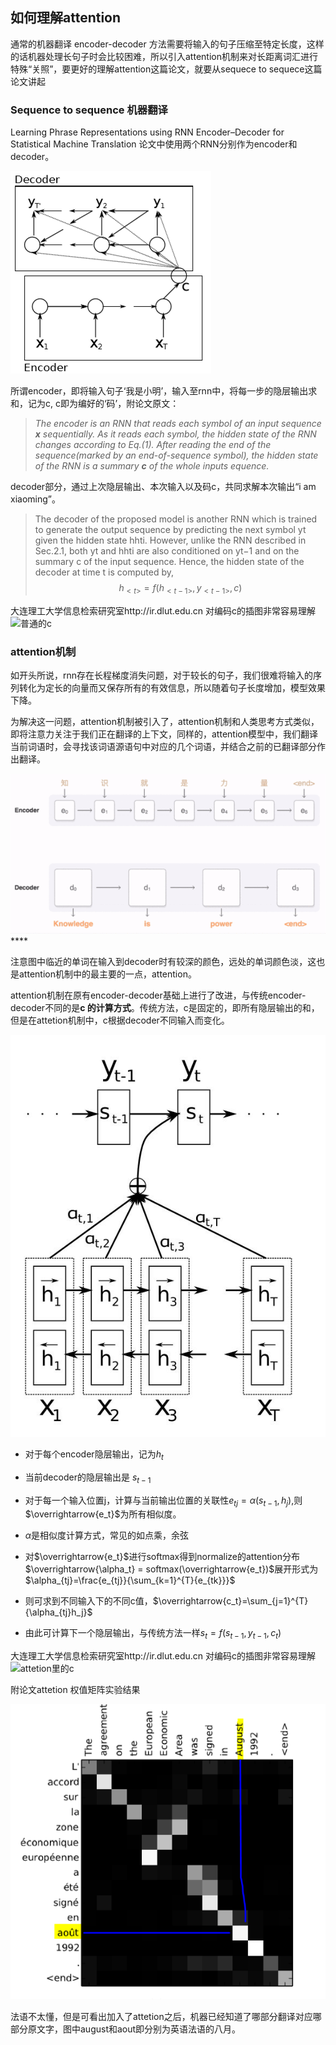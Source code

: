 ## 如何理解attention

通常的机器翻译 encoder-decoder 方法需要将输入的句子压缩至特定长度，这样的话机器处理长句子时会比较困难，所以引入attention机制来对长距离词汇进行特殊“关照”，要更好的理解attention这篇论文，就要从sequece to sequece这篇论文讲起

### **Sequence to sequence 机器翻译**

Learning Phrase Representations using RNN Encoder–Decoder  for Statistical Machine Translation 论文中使用两个RNN分别作为encoder和decoder。

![论文encoder-decoder原图](img/e-d.PNG)

所谓encoder，即将输入句子‘我是小明’，输入至rnn中，将每一步的隐层输出求和，记为c, c即为编好的‘码’，附论文原文：

> *The encoder is an RNN that reads each symbol of an input sequence **x** sequentially. As it reads each symbol, the hidden state of the RNN changes according to Eq.(1). After reading the end of the sequence(marked by an end-of-sequence symbol), the hidden state of the RNN is a summary **c** of the whole inputs equence.*  

decoder部分，通过上次隐层输出、本次输入以及码c，共同求解本次输出“i am xiaoming”。

> The decoder of the proposed model is another RNN which is trained to generate the output sequence by predicting the next symbol yt given the hidden state hhti. However, unlike the RNN described in Sec.2.1, both yt and hhti are also conditioned on yt−1 and on the summary c of the input sequence. Hence, the hidden state of the decoder at time t is computed by,
> $$
> h_{<t>}=f(h_{<t-1>},y_{<t-1>},c)
> $$
>
大连理工大学信息检索研究室http://ir.dlut.edu.cn 对编码c的插图非常容易理解
 ![普通的c](img/traditonal-c.PNG)

### attention机制

如开头所说，rnn存在长程梯度消失问题，对于较长的句子，我们很难将输入的序列转化为定长的向量而又保存所有的有效信息，所以随着句子长度增加，模型效果下降。

为解决这一问题，attention机制被引入了，attention机制和人类思考方式类似，即将注意力关注于我们正在翻译的上下文，同样的，attention模型中，我们翻译当前词语时，会寻找该词语源语句中对应的几个词语，并结合之前的已翻译部分作出翻译。

![img](img/示意图.gif)****

注意图中临近的单词在输入到decoder时有较深的颜色，远处的单词颜色淡，这也是attention机制中的最主要的一点，attention。

attention机制在原有encoder-decoder基础上进行了改进，与传统encoder-decoder不同的是**c 的计算方式**。传统方法，c是固定的，即所有隐层输出的和，但是在attetion机制中，c根据decoder不同输入而变化。

![img](img/attention结构.jpg)

- 对于每个encoder隐层输出，记为$h_t$

- 当前decoder的隐层输出是 $s_{t-1}$

- 对于每一个输入位置j，计算与当前输出位置的关联性$e_{tj} =\alpha(s_{t-1},h_j)$,则 $\overrightarrow{e_t}$为所有相似度。

- $\alpha$是相似度计算方式，常见的如点乘，余弦

- 对$\overrightarrow{e_t}$进行softmax得到normalize的attention分布$\overrightarrow{\alpha_t} = softmax(\overrightarrow{e_t})$展开形式为$\alpha_{tj}=\frac{e_{tj}}{\sum_{k=1}^{T}{e_{tk}}}$

- 则可求到不同输入下的不同c值，$\overrightarrow{c_t}=\sum_{j=1}^{T}{\alpha_{tj}h_j}$

- 由此可计算下一个隐层输出，与传统方法一样$s_t=f(s_{t-1},y_{t-1},c_t)$

大连理工大学信息检索研究室http://ir.dlut.edu.cn 对编码c的插图非常容易理解
 ![attetion里的c](img/att-c.PNG)

附论文attetion 权值矩阵实验结果

![](img/attention_weight.PNG)

法语不太懂，但是可看出加入了attetion之后，机器已经知道了哪部分翻译对应哪部分原文字，图中august和aout即分别为英语法语的八月。






